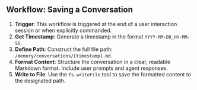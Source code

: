 ## Workflow: Saving a Conversation

1.  **Trigger**: This workflow is triggered at the end of a user interaction session or when explicitly commanded.
2.  **Get Timestamp**: Generate a timestamp in the format `YYYY-MM-DD_HH-MM-SS`.
3.  **Define Path**: Construct the full file path: `/memory/conversations/[timestamp].md`.
4.  **Format Content**: Structure the conversation in a clear, readable Markdown format. Include user prompts and agent responses.
5.  **Write to File**: Use the `fs.writeFile` tool to save the formatted content to the designated path.